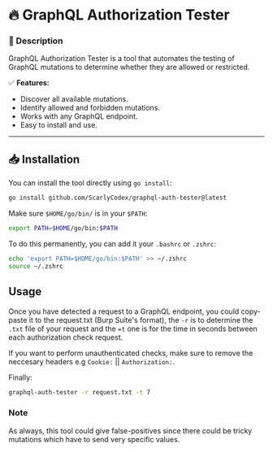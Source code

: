 # 🔥 GraphQL Authorization Tester  

### 🚀 Description  
GraphQL Authorization Tester is a tool that automates the testing of GraphQL mutations to determine whether they are allowed or restricted.  

✅ **Features:**  
- Discover all available mutations.  
- Identify allowed and forbidden mutations.  
- Works with any GraphQL endpoint.  
- Easy to install and use.  

---

## 📥 Installation  
You can install the tool directly using `go install`:  

```sh
go install github.com/ScarlyCodex/graphql-auth-tester@latest
```

Make sure `$HOME/go/bin/` is in your `$PATH`:
```sh
export PATH=$HOME/go/bin:$PATH
```

To do this permanently, you can add it your `.bashrc` or `.zshrc`:
```sh
echo 'export PATH=$HOME/go/bin:$PATH' >> ~/.zshrc
source ~/.zshrc
```

## Usage
Once you have detected a request to a GraphQL endpoint, you could copy-paste it to the request.txt (Burp Suite's format), the `-r` is to determine the `.txt` file of your request and the `=t` one is for the time in seconds between each authorization check request. 

If you want to perform unauthenticated checks, make sure to remove the neccesary headers e.g `Cookie:` || `Authorization:`. 

Finally:
```sh
graphql-auth-tester -r request.txt -t 7
```

### Note
As always, this tool could give false-positives since there could be tricky mutations which have to send very specific values. 
